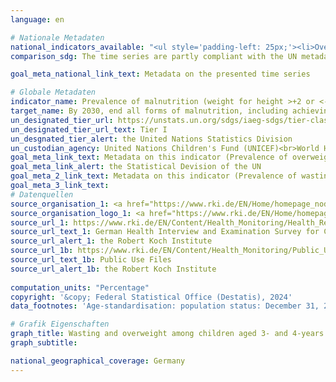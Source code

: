 ```yaml
---
language: en    

# Nationale Metadaten    
national_indicators_available: "<ul style='padding-left: 25px;'><li>Overweight</li> <li> Wasting</li></ul>"    
comparison_sdg: The time series are partly compliant with the UN metadata.    

goal_meta_national_link_text: Metadata on the presented time series    

# Globale Metadaten    
indicator_name: Prevalence of malnutrition (weight for height >+2 or <-2 standard deviation from the median of the WHO Child Growth Standards) among children under 5 years of age, by type (wasting and overweight)    
target_name: By 2030, end all forms of malnutrition, including achieving, by 2025, the internationally agreed targets on stunting and wasting in children under 5 years of age, and address the nutritional needs of adolescent girls, pregnant and lactating women and older persons    
un_designated_tier_url: https://unstats.un.org/sdgs/iaeg-sdgs/tier-classification/    
un_designated_tier_url_text: Tier I    
un_desgnated_tier_alert: the United Nations Statistics Division    
un_custodian_agency: United Nations Children's Fund (UNICEF)<br>World Health Organization (WHO)    
goal_meta_link_text: Metadata on this indicator (Prevalence of overweight)    
goal_meta_link_alert: the Statistical Devision of the UN    
goal_meta_2_link_text: Metadata on this indicator (Prevalence of wasting)    
goal_meta_3_link_text:         
# Datenquellen
source_organisation_1: <a href="https://www.rki.de/EN/Home/homepage_node.html" target="_blank" onclick="return confirm_alert('the Robert Koch Institute','En');"> Robert Koch Institute </a>
source_organisation_logo_1: <a href="https://www.rki.de/EN/Home/homepage_node.html" target="_blank" onclick="return confirm_alert('the Robert Koch Institute','En');"><img src="https://sdg-indikatoren.de/public/OrgImgEn/rki.png" alt="Logo rki" style="height:60px; width:148px"/></a>
source_url_1: https://www.rki.de/EN/Content/Health_Monitoring/Health_Reporting/GBEDownloadsJ/Editorial/JoHM_01_2018_Editorial_KiGGS-Wave2.pdf
source_url_text_1: German Health Interview and Examination Survey for Children and Adolescents (KiGGS) – KiGGS Wave 2
source_url_alert_1: the Robert Koch Institute
source_url_1b: https://www.rki.de/EN/Content/Health_Monitoring/Public_Use_Files/public_use_file_node.html
source_url_text_1b: Public Use Files
source_url_alert_1b: the Robert Koch Institute
    
computation_units: "Percentage"    
copyright: '&copy; Federal Statistical Office (Destatis), 2024'    
data_footnotes: 'Age-standardisation: population status: December 31, 2015.<br>• The data 2003-2006 is based on a special evaluation and are not publicly available.<br>• WHO: World Health Organization.'    

# Grafik Eigenschaften    
graph_title: Wasting and overweight among children aged 3- and 4-years
graph_subtitle:     

national_geographical_coverage: Germany    
---
```


<span></span>